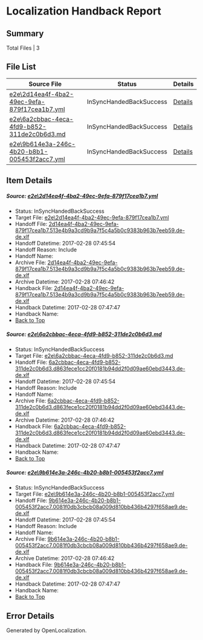 # <a name='report-top'></a> Localization Handback Report

## Summary
 Total Files | 3

## File List
 Source File | Status | Details 
 ----------- | ------ | ------- 
 [e2e\2d14ea4f-4ba2-49ec-9efa-879f17cea1b7.yml](https://github.com/OpenLocalizationTestOrg/ol-test4/blob/4811d0d345e28e0f671941cff9627e0f4b950e2d/e2e/2d14ea4f-4ba2-49ec-9efa-879f17cea1b7.yml) | InSyncHandedBackSuccess | [Details](#d3752ef1eaa67720085767287d8ee3f47652cbee1)
 [e2e\6a2cbbac-4eca-4fd9-b852-311de2c0b6d3.md](https://github.com/OpenLocalizationTestOrg/ol-test4/blob/4811d0d345e28e0f671941cff9627e0f4b950e2d/e2e/6a2cbbac-4eca-4fd9-b852-311de2c0b6d3.md) | InSyncHandedBackSuccess | [Details](#d6f5ac9edcba5d7d5946f55d8e8513cca6fde2452)
 [e2e\9b614e3a-246c-4b20-b8b1-005453f2acc7.yml](https://github.com/OpenLocalizationTestOrg/ol-test4/blob/4811d0d345e28e0f671941cff9627e0f4b950e2d/e2e/9b614e3a-246c-4b20-b8b1-005453f2acc7.yml) | InSyncHandedBackSuccess | [Details](#43233f69feb5177dffffaaa608f0af95b72a854c3)

## Item Details
##### <a name='d3752ef1eaa67720085767287d8ee3f47652cbee1'></a> Source: [e2e\2d14ea4f-4ba2-49ec-9efa-879f17cea1b7.yml](https://github.com/OpenLocalizationTestOrg/ol-test4/blob/4811d0d345e28e0f671941cff9627e0f4b950e2d/e2e/2d14ea4f-4ba2-49ec-9efa-879f17cea1b7.yml)
* Status: InSyncHandedBackSuccess
* Target File: [e2e\2d14ea4f-4ba2-49ec-9efa-879f17cea1b7.yml](https://github.com/OpenLocalizationTestOrg/ol-test4-dede/blob/fc48ec81bdb362f19941e1c7317ad4ccf28259de/e2e/2d14ea4f-4ba2-49ec-9efa-879f17cea1b7.yml)
* Handoff File: [2d14ea4f-4ba2-49ec-9efa-879f17cea1b7.513e4b9a3cd9b9a7f5c4a5b0c9383b963b7eeb59.de-de.xlf](https://github.com/OpenLocalizationTestOrg/ol-test4-handoff/blob/3f0430c1ef0f5dda328b887b00213ec6ed2f5299/ol-handoff/OpenLocalizationTestOrg/ol-test4-dede/xinjiang/ht/2d14ea4f-4ba2-49ec-9efa-879f17cea1b7.513e4b9a3cd9b9a7f5c4a5b0c9383b963b7eeb59.de-de.xlf)
* Handoff Datetime: 2017-02-28 07:45:54
* Handoff Reason: Include
* Handoff Name: 
* Archive File: [2d14ea4f-4ba2-49ec-9efa-879f17cea1b7.513e4b9a3cd9b9a7f5c4a5b0c9383b963b7eeb59.de-de.xlf](https://github.com/OpenLocalizationTestOrg/ol-test4-handoff/blob/7fc8abe36a68c669b0d192e26d4b6174a30af3d9/ol-archive/OpenLocalizationTestOrg/ol-test4-dede/xinjiang/ht/2d14ea4f-4ba2-49ec-9efa-879f17cea1b7.513e4b9a3cd9b9a7f5c4a5b0c9383b963b7eeb59.de-de.xlf)
* Archive Datetime: 2017-02-28 07:46:42
* Handback File: [2d14ea4f-4ba2-49ec-9efa-879f17cea1b7.513e4b9a3cd9b9a7f5c4a5b0c9383b963b7eeb59.de-de.xlf](https://github.com/OpenLocalizationTestOrg/ol-test4-handback/blob/66daee347b43914c12caf05f1f1bdf30b0d0c854/ol-handback/OpenLocalizationTestOrg/ol-test4-dede/xinjiang/ht/2d14ea4f-4ba2-49ec-9efa-879f17cea1b7.513e4b9a3cd9b9a7f5c4a5b0c9383b963b7eeb59.de-de.xlf)
* Handback Datetime: 2017-02-28 07:47:47
* Handback Name: 
* [Back to Top](#report-top)

##### <a name='d6f5ac9edcba5d7d5946f55d8e8513cca6fde2452'></a> Source: [e2e\6a2cbbac-4eca-4fd9-b852-311de2c0b6d3.md](https://github.com/OpenLocalizationTestOrg/ol-test4/blob/4811d0d345e28e0f671941cff9627e0f4b950e2d/e2e/6a2cbbac-4eca-4fd9-b852-311de2c0b6d3.md)
* Status: InSyncHandedBackSuccess
* Target File: [e2e\6a2cbbac-4eca-4fd9-b852-311de2c0b6d3.md](https://github.com/OpenLocalizationTestOrg/ol-test4-dede/blob/fc48ec81bdb362f19941e1c7317ad4ccf28259de/e2e/6a2cbbac-4eca-4fd9-b852-311de2c0b6d3.md)
* Handoff File: [6a2cbbac-4eca-4fd9-b852-311de2c0b6d3.d863fece1cc20f0181b94dd2f0d09ae60ebd3443.de-de.xlf](https://github.com/OpenLocalizationTestOrg/ol-test4-handoff/blob/3f0430c1ef0f5dda328b887b00213ec6ed2f5299/ol-handoff/OpenLocalizationTestOrg/ol-test4-dede/xinjiang/ht/6a2cbbac-4eca-4fd9-b852-311de2c0b6d3.d863fece1cc20f0181b94dd2f0d09ae60ebd3443.de-de.xlf)
* Handoff Datetime: 2017-02-28 07:45:54
* Handoff Reason: Include
* Handoff Name: 
* Archive File: [6a2cbbac-4eca-4fd9-b852-311de2c0b6d3.d863fece1cc20f0181b94dd2f0d09ae60ebd3443.de-de.xlf](https://github.com/OpenLocalizationTestOrg/ol-test4-handoff/blob/7fc8abe36a68c669b0d192e26d4b6174a30af3d9/ol-archive/OpenLocalizationTestOrg/ol-test4-dede/xinjiang/ht/6a2cbbac-4eca-4fd9-b852-311de2c0b6d3.d863fece1cc20f0181b94dd2f0d09ae60ebd3443.de-de.xlf)
* Archive Datetime: 2017-02-28 07:46:42
* Handback File: [6a2cbbac-4eca-4fd9-b852-311de2c0b6d3.d863fece1cc20f0181b94dd2f0d09ae60ebd3443.de-de.xlf](https://github.com/OpenLocalizationTestOrg/ol-test4-handback/blob/66daee347b43914c12caf05f1f1bdf30b0d0c854/ol-handback/OpenLocalizationTestOrg/ol-test4-dede/xinjiang/ht/6a2cbbac-4eca-4fd9-b852-311de2c0b6d3.d863fece1cc20f0181b94dd2f0d09ae60ebd3443.de-de.xlf)
* Handback Datetime: 2017-02-28 07:47:47
* Handback Name: 
* [Back to Top](#report-top)

##### <a name='43233f69feb5177dffffaaa608f0af95b72a854c3'></a> Source: [e2e\9b614e3a-246c-4b20-b8b1-005453f2acc7.yml](https://github.com/OpenLocalizationTestOrg/ol-test4/blob/4811d0d345e28e0f671941cff9627e0f4b950e2d/e2e/9b614e3a-246c-4b20-b8b1-005453f2acc7.yml)
* Status: InSyncHandedBackSuccess
* Target File: [e2e\9b614e3a-246c-4b20-b8b1-005453f2acc7.yml](https://github.com/OpenLocalizationTestOrg/ol-test4-dede/blob/fc48ec81bdb362f19941e1c7317ad4ccf28259de/e2e/9b614e3a-246c-4b20-b8b1-005453f2acc7.yml)
* Handoff File: [9b614e3a-246c-4b20-b8b1-005453f2acc7.0081f0db3cbcb08a009d810bb436b4297f658ae9.de-de.xlf](https://github.com/OpenLocalizationTestOrg/ol-test4-handoff/blob/3f0430c1ef0f5dda328b887b00213ec6ed2f5299/ol-handoff/OpenLocalizationTestOrg/ol-test4-dede/xinjiang/ht/9b614e3a-246c-4b20-b8b1-005453f2acc7.0081f0db3cbcb08a009d810bb436b4297f658ae9.de-de.xlf)
* Handoff Datetime: 2017-02-28 07:45:54
* Handoff Reason: Include
* Handoff Name: 
* Archive File: [9b614e3a-246c-4b20-b8b1-005453f2acc7.0081f0db3cbcb08a009d810bb436b4297f658ae9.de-de.xlf](https://github.com/OpenLocalizationTestOrg/ol-test4-handoff/blob/7fc8abe36a68c669b0d192e26d4b6174a30af3d9/ol-archive/OpenLocalizationTestOrg/ol-test4-dede/xinjiang/ht/9b614e3a-246c-4b20-b8b1-005453f2acc7.0081f0db3cbcb08a009d810bb436b4297f658ae9.de-de.xlf)
* Archive Datetime: 2017-02-28 07:46:42
* Handback File: [9b614e3a-246c-4b20-b8b1-005453f2acc7.0081f0db3cbcb08a009d810bb436b4297f658ae9.de-de.xlf](https://github.com/OpenLocalizationTestOrg/ol-test4-handback/blob/66daee347b43914c12caf05f1f1bdf30b0d0c854/ol-handback/OpenLocalizationTestOrg/ol-test4-dede/xinjiang/ht/9b614e3a-246c-4b20-b8b1-005453f2acc7.0081f0db3cbcb08a009d810bb436b4297f658ae9.de-de.xlf)
* Handback Datetime: 2017-02-28 07:47:47
* Handback Name: 
* [Back to Top](#report-top)


## Error Details

Generated by OpenLocalization.
